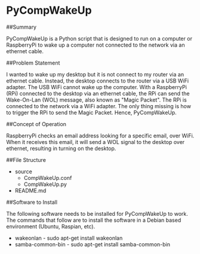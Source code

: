 PyCompWakeUp
============

##Summary

PyCompWakeUp is a Python script that is designed to run on a computer or RaspberryPi to wake up a computer not connected to the network via an ethernet cable. 

##Problem Statement

I wanted to wake up my desktop but it is not connect to my router via an ethernet cable. Instead, the desktop connects to the router via a USB WiFi adapter. The USB WiFi cannot wake up the computer. With a RaspberryPi (RPi) connected to the desktop via an ethernet cable, the RPi can send the Wake-On-Lan (WOL) message, also known as "Magic Packet". The RPi is connected to the network via a WiFi adapter. The only thing missing is how to trigger the RPi to send the Magic Packet. Hence, PyCompWakeUp.

##Concept of Operation

RaspberryPi checks an email address looking for a specific email, over WiFi. When it receives this email, it will send a WOL signal to the desktop over ethernet, resulting in turning on the desktop. 

##File Structure

- source
  - CompWakeUp.conf
  - CompWakeUp.py
- README.md

##Software to Install

The following software needs to be installed for PyCompWakeUp to work. The commands that follow are to install the software in a Debian based environment (Ubuntu, Raspian, etc).
- wakeonlan - sudo apt-get install wakeonlan
- samba-common-bin - sudo apt-get install samba-common-bin